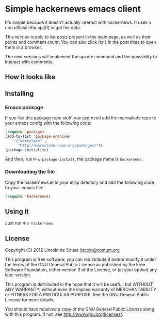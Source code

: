 # Simple hackernews emacs client

It's simple because it doesn't actually interact with hackernews. It
uses a non official http api[0] to get the data.

This version is able to list posts present in the main page, as well as
their points and comment count. You can also click (or <RET>) in the
post titles to open them in a browser.

The next versions will implement the upvote command and the possibility
to interact with comments.

## How it looks like



## Installing

### Emacs package

If you like this package repo stuff, you just need add the marmalade
repo to your emacs config with the following code:

```lisp
(require 'package)
(add-to-list 'package-archives 
    '("marmalade" .
      "http://marmalade-repo.org/packages/"))
(package-initialize)
```

And then, run `M-x package-install`, the package name is `hackernews`.

### Downloading the file

Copy the hackernews.el to your elisp directory and add the following
code to your .emacs file:

```lisp
(require 'hackernews)
```

## Using it

Just run `M-x hackernews`

## License

Copyright (C) 2012  Lincoln de Sousa <lincoln@comum.org>

This program is free software; you can redistribute it and/or modify
it under the terms of the GNU General Public License as published by
the Free Software Foundation, either version 3 of the License, or
(at your option) any later version.

This program is distributed in the hope that it will be useful,
but WITHOUT ANY WARRANTY; without even the implied warranty of
MERCHANTABILITY or FITNESS FOR A PARTICULAR PURPOSE.  See the
GNU General Public License for more details.

You should have received a copy of the GNU General Public License
along with this program.  If not, see <http://www.gnu.org/licenses/>.
